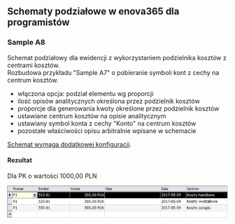 ## Schematy podziałowe w enova365 dla programistów
### Sample A8

Schemat podziałowy dla ewidencji z wykorzystaniem podzielnika kosztów z centrami kosztów.  
Rozbudowa przykładu "Sample A7" o pobieranie symboli kont z cechy na centrum kosztów.

* włączona opcja: podział elementu wg proporcji
* ilość opisów analitycznych określona przez podzielnik kosztów
* proporcje dla generowania kwoty określone przez podzielnik kosztów
* ustawiane centrum kosztów na opisie analitycznym
* ustawiany symbol konta z cechy "Konto" na centrum kosztów
* pozostałe właściwości opisu arbitralnie wpisane w schemacie

[Schemat wymaga dodatkowej konfiguracji](CONFIG.md).

#### Rezultat

Dla PK o wartości 1000,00 PLN

![](Sample%20A8.png)


